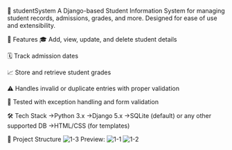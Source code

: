 📘 studentSystem
A Django-based Student Information System for managing student records, admissions, grades, and more. Designed for ease of use and extensibility.

🚀 Features
🎓 Add, view, update, and delete student details

🗓 Track admission dates

📈 Store and retrieve student grades

⚠️ Handles invalid or duplicate entries with proper validation

🧪 Tested with exception handling and form validation

🛠 Tech Stack
->Python 3.x
->Django 5.x
->SQLite (default) or any other supported DB
->HTML/CSS (for templates)

📂 Project Structure
![1-3](https://github.com/user-attachments/assets/642a4c88-f06c-4ee3-8248-f1c1b3178f08)
Preview:
![1-1](https://github.com/user-attachments/assets/f785ba8e-24bf-4995-89fd-f39d7e7db86b)
![1-2](https://github.com/user-attachments/assets/0a5f24bf-8056-4b63-83bc-aeec4c2b2d26)
